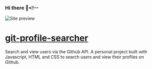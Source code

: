 ### Hi there 👋<!--
![Site preview](https://postimg.cc/rRDmz1S9)

# [git-profile-searcher](https://git-profile-searcher.netlify.app/)

Search and view users via the Github API. A personal project built with Javascript, HTML and CSS to search users and view their profiles on Github.
